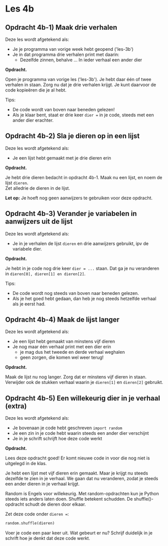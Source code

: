 # Les 4b

## Opdracht 4b-1\) Maak drie verhalen

Deze les wordt afgetekend als:

* Je je programma van vorige week hebt geopend \('les-3b'\)
* Je in dat programma drie verhalen print met daarin:
  * Dezelfde zinnen, behalve ... In ieder verhaal een ander dier

**Opdracht.**

Open je programma van vorige les \('les-3b'\). Je hebt daar één of twee verhalen in staan. Zorg nu dat je drie verhalen krijgt. Je kunt daarvoor de code kopieëren die je al hebt.

Tips:

* De code wordt van boven naar beneden gelezen!
* Als je klaar bent, staat er drie keer `dier =` in je code, steeds met een ander dier erachter.

## Opdracht 4b-2\) Sla je dieren op in een lijst

Deze les wordt afgetekend als:

* Je een lijst hebt gemaakt met je drie dieren erin

**Opdracht.**

Je hebt drie dieren bedacht in opdracht 4b-1. Maak nu een lijst, en noem de lijst `dieren`.   
Zet alledrie de dieren in de lijst.   
  
**Let op:** Je hoeft nog geen aanwijzers te gebruiken voor deze opdracht.

## Opdracht 4b-3\) Verander je variabelen in aanwijzers uit de lijst

Deze les wordt afgetekend als:

* Je in je verhalen de lijst `dieren` en drie aanwijzers gebruikt, ipv de variabele dier.

**Opdracht.**

Je hebt in je code nog drie keer `dier = ...` staan. Dat ga je nu veranderen in `dieren[0], dieren[1] en dieren[2]`.

Tips:

* De code wordt nog steeds van boven naar beneden gelezen.
* Als je het goed hebt gedaan, dan heb je nog steeds hetzelfde verhaal als je eerst had.

## Opdracht 4b-4\) Maak de lijst langer

Deze les wordt afgetekend als:

* Je een lijst hebt gemaakt van minstens vijf dieren
* Je nog maar één verhaal print met een dier erin 
  * je mag dus het tweede en derde verhaal weghalen
  * geen zorgen, die komen wel weer terug!

**Opdracht.**

Maak de lijst nu nog langer. Zorg dat er minstens vijf dieren in staan. Verwijder  ook de stukken verhaal waarin je `dieren[1]` en `dieren[2]` gebruikt.

## Opdracht 4b-5\) Een willekeurig dier in je verhaal \(extra\)

Deze les wordt afgetekend als:

* Je bovenaan je code hebt geschreven `import random`
* Je een zin in je code hebt waarin steeds een ander dier verschijnt
* Je in je schrift schrijft hoe deze code werkt

**Opdracht.**

Lees deze opdracht goed! Er komt nieuwe code in voor die nog niet is uitgelegd in de klas.

Je hebt een lijst met vijf dieren erin gemaakt. Maar je krijgt nu steeds dezelfde te zien in je verhaal. We gaan dat nu veranderen, zodat je steeds een ander dieren in je verhaal krijgt.

Random is Engels voor willekeurig. Met random-opdrachten kun je Python steeds iets anders laten doen. Shuffle betekent schudden. De shuffle\(\)-opdracht schudt de dieren door elkaar.

Zet deze code onder `dieren =`:

```python
random.shuffle(dieren)
```

Voer je code een paar keer uit. Wat gebeurt er nu? Schrijf duidelijk in je schrift hoe je denkt dat deze code werkt.

